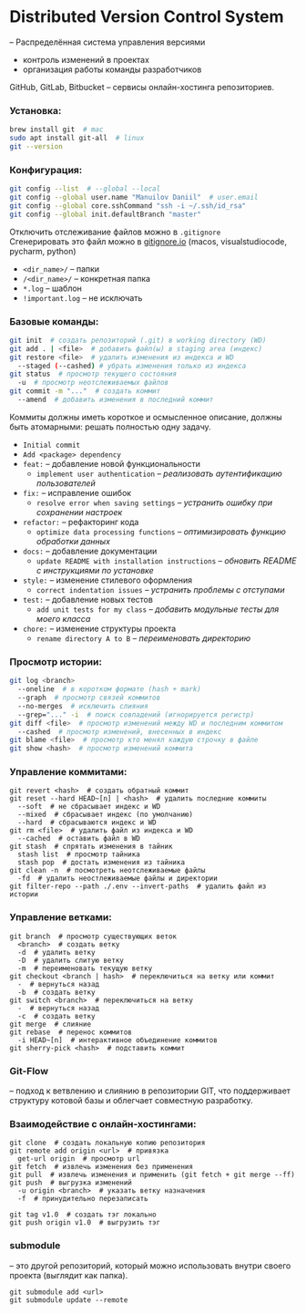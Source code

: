 # Distributed Version Control System

– Распределённая система управления версиями

- контроль изменений в проектах
- организация работы команды разработчиков

GitHub, GitLab, Bitbucket – сервисы онлайн-хостинга репозиториев.

### Установка:

```sh
brew install git  # mac
sudo apt install git-all  # linux
git --version
```

### Конфигурация:

```sh
git config --list  # --global --local
git config --global user.name "Manuilov Daniil"  # user.email
git config --global core.sshCommand "ssh -i ~/.ssh/id_rsa"
git config --global init.defaultBranch "master"
```

Отключить отслеживание файлов можно в `.gitignore` \
Сгенерировать это файл можно в [gitignore.io](https://www.toptal.com/developers/gitignore) (macos, visualstudiocode, pycharm, python)
- `<dir_name>/` – папки
- `/<dir_name>/` – конкретная папка
- `*.log` – шаблон
- `!important.log` – не исключать


### Базовые команды:

```sh
git init  # создать репозиторий (.git) в working directory (WD)
git add . | <file>  # добавить файл(ы) в staging area (индекс)
git restore <file>  # удалить изменения из индекса и WD
  --staged (--cashed) # убрать изменения только из индекса
git status  # просмотр текущего состояния
  -u  # просмотр неотслеживаемых файлов
git commit -m "..."  # создать коммит
  --amend  # добавить изменения в последний коммит
```

Коммиты должны иметь короткое и осмысленное описание, 
должны быть атомарными: решать полностью одну задачу.

- `Initial commit`
- `Add <package> dependency`
- `feat:` – добавление новой функциональности
  - `implement user authentication` *– реализовать аутентификацию пользователей*
- `fix:` – исправление ошибок
  - `resolve error when saving settings` *– устранить ошибку при сохранении настроек*
- `refactor:` – рефакторинг кода
  - `optimize data processing functions` *– оптимизировать функцию обработки данных*
- `docs:` – добавление документации
  - `update README with installation instructions` *– обновить README с инструкциями по установке*
- `style:` – изменение стилевого оформления
  - `correct indentation issues` *– устранить проблемы с отступами*
- `test:` – добавление новых тестов
  - `add unit tests for my class` *– добавить модульные тесты для моего класса*
- `chore:` – изменение структуры проекта
  - `rename directory A to B` *– переименовать директорию*

### Просмотр истории:

```sh
git log <branch>
  --oneline  # в коротком формате (hash + mark)
  --graph  # просмотр связей коммитов
  --no-merges  # исключить слияния
  --grep="..." -i  # поиск совпадений (игнорируется регистр)
git diff <file>  # просмотр изменений между WD и последним коммитом
  --cashed  # просмотр изменений, внесенных в индекс
git blame <file>  # просмотр кто менял каждую строчку в файле
git show <hash>  # просмотр изменений коммита
```

### Управление коммитами:

```shell
git revert <hash>  # создать обратный коммит
git reset --hard HEAD~[n] | <hash>  # удалить последние коммиты
  --soft  # не сбрасывает индекс и WD
  --mixed  # сбрасывает индекс (по умолчанию)
  --hard  # сбрасываются индекс и WD
git rm <file>  # удалить файл из индекса и WD
  --cached  # оставить файл в WD
git stash  # спрятать изменения в тайник
  stash list  # просмотр тайника
  stash pop  # достать изменения из тайника
git clean -n  # посмотреть неотслеживаемые файлы
  -fd  # удалить неостлеживаемые файлы и директории
git filter-repo --path ./.env --invert-paths  # удалить файл из истории
```

### Управление ветками:

```shell
git branch  # просмотр существующих веток
  <branch>  # создать ветку
  -d  # удалить ветку
  -D  # удалить слитую ветку
  -m  # переименовать текущую ветку
git checkout <branch | hash>  # переключиться на ветку или коммит
  -  # вернуться назад
  -b  # создать ветку
git switch <branch>  # переключиться на ветку
  -  # вернуться назад
  -c  # создать ветку
git merge  # слияние
git rebase  # перенос коммитов
  -i HEAD~[n]  # интерактивное объединение коммитов
git sherry-pick <hash>  # подставить коммит
```

### Git-Flow

– подход к ветвлению и слиянию в репозитории GIT,
что поддерживает структуру котовой базы и облегчает совместную разработку.

### Взаимодействие с онлайн-хостингами:

```shell
git clone  # создать локальную копию репозитория
git remote add origin <url>  # привязка
  get-url origin  # просмотр url
git fetch  # извлечь изменения без применения
git pull  # извлечь изменения и применить (git fetch + git merge --ff)
git push  # выгрузка изменений
  -u origin <branch>  # указать ветку назначения
  -f  # принудительно перезаписать

git tag v1.0  # создать тэг локально
git push origin v1.0  # выгрузить тэг
```

### submodule

– это другой репозиторий, который можно использовать внутри своего проекта (выглядит как папка).

```shell
git submodule add <url>
git submodule update --remote
```